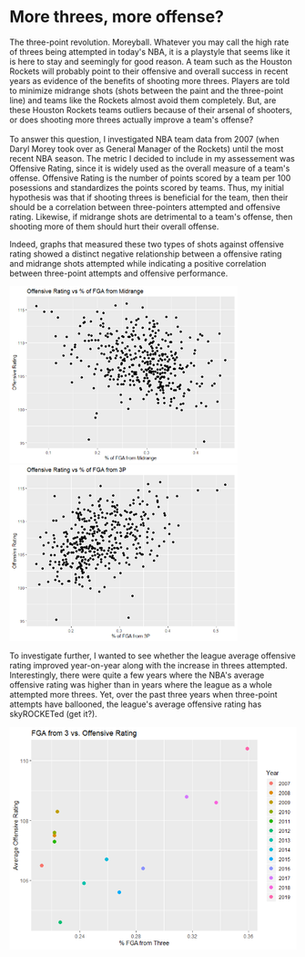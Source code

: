 # More threes, more offense?

The three-point revolution. Moreyball. Whatever you may call the high rate of threes being attempted in today's NBA, it is a playstyle that seems like it is here to stay and seemingly for good reason. A team such as the Houston Rockets will probably point to their offensive and overall success in recent years as evidence of the benefits of shooting more threes. Players are told to minimize midrange shots (shots between the paint and the three-point line) and teams like the Rockets almost avoid them completely. But, are these Houston Rockets teams outliers because of their arsenal of shooters, or does shooting more threes actually improve a team's offense?
<br>
<br>
To answer this question, I investigated NBA team data from 2007 (when Daryl Morey took over as General Manager of the Rockets) until the most recent NBA season. The metric I decided to include in my assessement was Offensive Rating, since it is widely used as the overall measure of a team's offense. Offensive Rating is the number of points scored by a team per 100 posessions and standardizes the points scored by teams. Thus, my initial hypothesis was that if shooting threes is beneficial for the team, then their should be a correlation between three-pointers attempted and offensive rating. Likewise, if midrange shots are detrimental to a team's offense, then shooting more of them should hurt their overall offense. 

Indeed, graphs that measured these two types of shots against offensive rating showed a distinct negative relationship between a offensive rating and midrange shots attempted while indicating a positive correlation between three-point attempts and offensive performance. 

<img src="https://github.com/kevinchen27/Off-Rating/blob/master/images/OffRtg%20vs%20Midrange%20Att.png" width="400"/> <img src="https://github.com/kevinchen27/Off-Rating/blob/master/images/offrtg%20vs%203p%20att.png" width="400"/>

To investigate further, I wanted to see whether the league average offensive rating improved year-on-year along with the increase in threes attempted. Interestingly, there were quite a few years where the NBA's average offensive rating was higher than in years where the league as a whole attempted more threes. Yet, over the past three years when three-point attempts have ballooned, the league's average offensive rating has skyROCKETed (get it?).

![Offrtg vs three point](https://github.com/kevinchen27/Off-Rating/blob/master/images/Offleader%203p.png)
